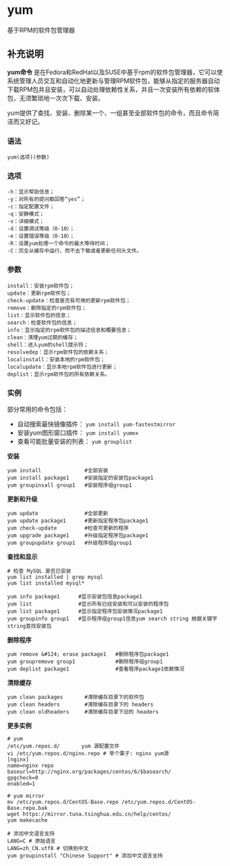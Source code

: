#  yum

基于RPM的软件包管理器

##  补充说明

**yum命令**
是在Fedora和RedHat以及SUSE中基于rpm的软件包管理器，它可以使系统管理人员交互和自动化地更新与管理RPM软件包，能够从指定的服务器自动下载RPM包并且安装，可以自动处理依赖性关系，并且一次安装所有依赖的软体包，无须繁琐地一次次下载、安装。

yum提供了查找、安装、删除某一个、一组甚至全部软件包的命令，而且命令简洁而又好记。

###  语法

    
    
    yum(选项)(参数)
    

###  选项

    
    
    -h：显示帮助信息；
    -y：对所有的提问都回答“yes”；
    -c：指定配置文件；
    -q：安静模式；
    -v：详细模式；
    -d：设置调试等级（0-10）；
    -e：设置错误等级（0-10）；
    -R：设置yum处理一个命令的最大等待时间；
    -C：完全从缓存中运行，而不去下载或者更新任何头文件。
    

###  参数

    
    
    install：安装rpm软件包；
    update：更新rpm软件包；
    check-update：检查是否有可用的更新rpm软件包；
    remove：删除指定的rpm软件包；
    list：显示软件包的信息；
    search：检查软件包的信息；
    info：显示指定的rpm软件包的描述信息和概要信息；
    clean：清理yum过期的缓存；
    shell：进入yum的shell提示符；
    resolvedep：显示rpm软件包的依赖关系；
    localinstall：安装本地的rpm软件包；
    localupdate：显示本地rpm软件包进行更新；
    deplist：显示rpm软件包的所有依赖关系。
    

###  实例

部分常用的命令包括：

  * 自动搜索最快镜像插件： ` yum install yum-fastestmirror `
  * 安装yum图形窗口插件： ` yum install yumex `
  * 查看可能批量安装的列表： ` yum grouplist `

**安装**

    
    
    yum install              #全部安装
    yum install package1     #安装指定的安装包package1
    yum groupinsall group1   #安装程序组group1
    

**更新和升级**

    
    
    yum update               #全部更新
    yum update package1      #更新指定程序包package1
    yum check-update         #检查可更新的程序
    yum upgrade package1     #升级指定程序包package1
    yum groupupdate group1   #升级程序组group1
    

**查找和显示**

    
    
    # 检查 MySQL 是否已安装
    yum list installed | grep mysql
    yum list installed mysql*
    
    yum info package1      #显示安装包信息package1
    yum list               #显示所有已经安装和可以安装的程序包
    yum list package1      #显示指定程序包安装情况package1
    yum groupinfo group1   #显示程序组group1信息yum search string 根据关键字string查找安装包
    

**删除程序**

    
    
    yum remove &#124; erase package1   #删除程序包package1
    yum groupremove group1             #删除程序组group1
    yum deplist package1               #查看程序package1依赖情况
    

**清除缓存**

    
    
    yum clean packages       #清除缓存目录下的软件包
    yum clean headers        #清除缓存目录下的 headers
    yum clean oldheaders     #清除缓存目录下旧的 headers
    

**更多实例**

    
    
    # yum
    /etc/yum.repos.d/       yum 源配置文件
    vi /etc/yum.repos.d/nginx.repo # 举个栗子: nginx yum源
    [nginx]
    name=nginx repo
    baseurl=http://nginx.org/packages/centos/6/$basearch/
    gpgcheck=0
    enabled=1
    
    # yum mirror
    mv /etc/yum.repos.d/CentOS-Base.repo /etc/yum.repos.d/CentOS-Base.repo.bak
    wget https://mirror.tuna.tsinghua.edu.cn/help/centos/
    yum makecache
    
    # 添加中文语言支持
    LANG=C # 原始语言
    LANG=zh_CN.utf8 # 切换到中文
    yum groupinstall "Chinese Support" # 添加中文语言支持
    

